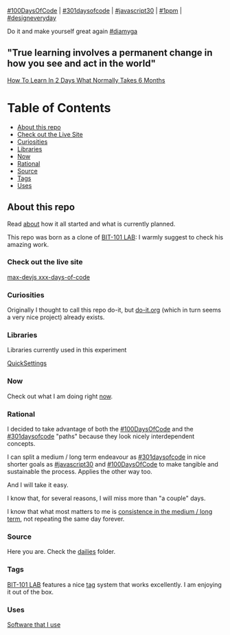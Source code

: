 [#100DaysOfCode](https://twitter.com/hashtag/100daysofcode?f=tweets) | 
[#301daysofcode](https://twitter.com/hashtag/301daysofcode?f=tweets) | 
[#javascript30](https://twitter.com/hashtag/javascript30?f=tweets) | [#1ppm](https://twitter.com/hashtag/1ppm?f=tweets) | [#designeveryday](https://twitter.com/hashtag/designeveryday?f=tweets)

Do it and make yourself great again [#diamyga](https://twitter.com/hashtag/diamyga?f=tweets)

## "True learning involves a permanent change in how you see and act in the world"

[How To Learn In 2 Days What Normally Takes 6 Months](https://medium.com/the-mission/how-to-learn-in-2-days-what-normally-takes-6-months-8ed09f229596)

# Table of Contents
<!-- MarkdownTOC depth=4 -->
  - [About this repo](#about-this-repo)
  - [Check out the Live Site](#check-out-the-live-site)
  - [Curiosities](#curiosities)
  - [Libraries](#libraries)
  - [Now](#now)
  - [Rational](#rational)
  - [Source](#source)
  - [Tags](#tags)
  - [Uses](#uses)
<!-- /MarkdownTOC -->

## About this repo

  Read [about](https://max-devjs.github.io/xxx-days-of-code/dailies/170315.html) how it all started and what is currently planned.

  This repo was born as a clone of [BIT-101 LAB](https://bit101.github.io/lab/): I warmly suggest to check his amazing work.

### Check out the live site

  [max-devjs xxx-days-of-code](https://max-devjs.github.io/xxx-days-of-code/)

### Curiosities

  Originally I thought to call this repo do-it, but [do-it.org](https://do-it.org/) (which in turn seems a very nice project) already exists.

### Libraries
  Libraries currently used in this experiment

  [QuickSettings](https://github.com/bit101/quicksettings)

### Now
  Check out what I am doing right [now](https://max-devjs.github.io/xxx-days-of-code/now.html).

### Rational

  I decided to take advantage of both the [#100DaysOfCode](https://twitter.com/hashtag/100daysofcode?f=tweets) and the [#301daysofcode](https://twitter.com/hashtag/301daysofcode?f=tweets) "paths" because they look nicely interdependent concepts.

  I can split a medium / long term endeavour as [#301daysofcode](https://twitter.com/hashtag/301daysofcode?f=tweets) in nice shorter goals as [#javascript30](https://twitter.com/hashtag/javascript30?f=tweets) and [#100DaysOfCode](https://twitter.com/hashtag/100daysofcode?f=tweets) to make tangible and sustainable the process. Applies the other way too.

  And I will take it easy. 

  I know that, for several reasons, I will miss more than "a couple" days.

  I know that what most matters to me is [consistence in the medium / long term](https://twitter.com/wesbos/status/837344879567065088), not repeating the same day forever.

### Source

  Here you are. Check the [dailies](https://github.com/max-devjs/xxx-days-of-code/tree/master/dailies) folder.

### Tags

  [BIT-101 LAB](https://bit101.github.io/lab/) features a nice [tag](https://github.com/bit101/lab/blob/master/js/TagManager.js) system that works excellently. I am enjoying it out of the box.

### Uses

  [Software that I use](uses.md)



